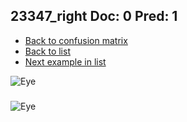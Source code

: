 ## 23347_right Doc: 0 Pred: 1
- [Back to confusion matrix](https://github.com/juliandewit/kaggle_retinopathy/blob/master/matrix.md)
- [Back to list](https://github.com/juliandewit/kaggle_retinopathy/blob/master/lists/01/list.md)
- [Next example in list](https://github.com/juliandewit/kaggle_retinopathy/blob/master/lists/01/23/23379_left.md)

![Eye](https://retinopaty.blob.core.windows.net/size1024/23347_right_0.jpeg)

### 

![Eye]()
